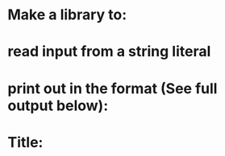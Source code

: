 # Make a library to:

# read input from a string literal

# print out in the format (See full output below):

# Title: <Title>, Organization: <Organization>, Location: <City>, <State>, Pay: <Min>-<Max>

# always print out sorted by Title

# You should copy the Input section to as a multi-line string literal in your code. When run, the output of your program should match the 'Output' section exactly.

# Input:

# Lead Chef, Chipotle, Denver, CO, 10, 15

# Stunt Double, Equity, Los Angeles, CA, 15, 25

# Manager of Fun, IBM, Albany, NY, 30, 40

# Associate Tattoo Artist, Tit 4 Tat, Brooklyn, NY, 250, 275

# Assistant to the Regional Manager, IBM, Scranton, PA, 10, 15

# Lead Guitarist, Philharmonic, Woodstock, NY, 100, 200

# Expected Output:

# All Opportunities

Title: Assistant to the Regional Manager, Organization: IBM, Location: Scranton, PA, Pay: 10-15
Title: Associate Tattoo Artist, Organization: Tit 4 Tat, Location: Brooklyn, NY, Pay: 250-275
Title: Lead Chef, Organization: Chipotle, Location: Denver, CO, Pay: 10-15
Title: Lead Guitarist, Organization: Philharmonic, Location: Woodstock, NY, Pay: 100-200
Title: Manager of Fun, Organization: IBM, Location: Albany, NY, Pay: 30-40
Title: Stunt Double, Organization: Equity, Location: Los Angeles, CA, Pay: 15-25
